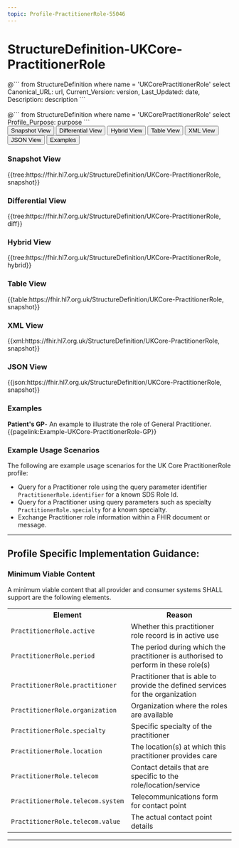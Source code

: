 ```yaml
---
topic: Profile-PractitionerRole-55046
---
```

# StructureDefinition-UKCore-PractitionerRole

<div id="transpose">
@```
from
	StructureDefinition
where
	name = 'UKCorePractitionerRole'
select
	Canonical_URL: url,
  Current_Version: version,
  Last_Updated: date,
	Description: description
```
</div>
<br>
@```
from
	StructureDefinition
where
	name = 'UKCorePractitionerRole'
select
	Profile_Purpose: purpose
```

<nocheck>
<div class="tab fhirTree">
 <button class="tablinks active" onclick="openTab(event, 'Snapshot View')">Snapshot View</button>
  <button class="tablinks" onclick="openTab(event, 'Differential View')">Differential View</button>
  <button class="tablinks" onclick="openTab(event, 'Hybrid View')">Hybrid View</button>
   <button class="tablinks" onclick="openTab(event, 'Table View')">Table View</button>
   <button class="tablinks" onclick="openTab(event, 'XML View')">XML View</button>
  <button class="tablinks" onclick="openTab(event, 'JSON View')">JSON View</button>
  <button class="tablinks" onclick="openTab(event, 'Examples')">Examples</button>
</div>

<div id="Snapshot View" class="tabcontent" style="display:block">
  <h3>Snapshot View</h3>
{{tree:https://fhir.hl7.org.uk/StructureDefinition/UKCore-PractitionerRole, snapshot}}
</div>

<div id="Differential View" class="tabcontent">
  <h3>Differential View</h3>
{{tree:https://fhir.hl7.org.uk/StructureDefinition/UKCore-PractitionerRole, diff}}
</div>

<div id="Hybrid View" class="tabcontent">
  <h3>Hybrid View</h3>
{{tree:https://fhir.hl7.org.uk/StructureDefinition/UKCore-PractitionerRole, hybrid}}
</div>

<div id="Table View" class="tabcontent">
  <h3>Table View</h3>
{{table:https://fhir.hl7.org.uk/StructureDefinition/UKCore-PractitionerRole, snapshot}}
</div>

<div id="XML View" class="tabcontent">
  <h3>XML View</h3>
{{xml:https://fhir.hl7.org.uk/StructureDefinition/UKCore-PractitionerRole, snapshot}}
</div>

<div id="JSON View" class="tabcontent">
  <h3>JSON View</h3>
{{json:https://fhir.hl7.org.uk/StructureDefinition/UKCore-PractitionerRole, snapshot}}
</div>

<div id="Examples" class="tabcontent">
  <h3>Examples</h3>
<b>Patient's GP</b>- An example to illustrate the role of General Practitioner.
<br>
{{pagelink:Example-UKCore-PractitionerRole-GP}}
</div>
</nocheck>

### Example Usage Scenarios ###
The following are example usage scenarios for the UK Core PractitionerRole profile:

- Query for a Practitioner role using the query parameter identifier `PractitionerRole.identifier` for a known SDS Role Id.
- Query for a Practitioner using query parameters such as specialty `PractitionerRole.specialty` for a known specialty.
- Exchange Practitioner role information within a FHIR document or message.

---

## Profile Specific Implementation Guidance: ##

<h3>Minimum Viable Content</h3>

A minimum viable content that all provider and consumer systems SHALL support are the following elements.

<table class="assets">
<tr>
<th width="30%">Element</th>
<th width="70%">Reason</th>
</tr>
<tr>
<td><code>PractitionerRole.active</code></td>
<td>Whether this practitioner role record is in active use</td>
</tr>
<tr>
<td><code>PractitionerRole.period</code></td>
<td>The period during which the practitioner is authorised to perform in these role(s)</td>
</tr>
<tr>
<td><code>PractitionerRole.practitioner</code></td>
<td>Practitioner that is able to provide the defined services for the organization</td>
</tr>
<tr>
<td><code>PractitionerRole.organization</code></td>
<td>Organization where the roles are available</td>
</tr>
<tr>
<td><code>PractitionerRole.specialty</code></td>
<td>Specific specialty of the practitioner</td>
</tr>
<tr>
<td><code>PractitionerRole.location</code></td>
<td>The location(s) at which this practitioner provides care</td>
</tr>
<tr>
<td><code>PractitionerRole.telecom</code></td>
<td>Contact details that are specific to the role/location/service</td>
</tr>
<tr>
<td><code>PractitionerRole.telecom.system</code></td>
<td>Telecommunications form for contact point</td>
</tr>
<tr>
<td><code>PractitionerRole.telecom.value</code></td>
<td>The actual contact point details</td>
</tr>
</table>

---